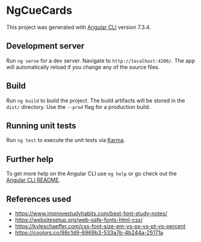 # NgCueCards

This project was generated with [Angular CLI](https://github.com/angular/angular-cli) version 7.3.4.

## Development server

Run `ng serve` for a dev server. Navigate to `http://localhost:4200/`. The app will automatically reload if you change any of the source files.

## Build

Run `ng build` to build the project. The build artifacts will be stored in the `dist/` directory. Use the `--prod` flag for a production build.

## Running unit tests

Run `ng test` to execute the unit tests via [Karma](https://karma-runner.github.io).

## Further help

To get more help on the Angular CLI use `ng help` or go check out the [Angular CLI README](https://github.com/angular/angular-cli/blob/master/README.md).



## References used

- https://www.improvestudyhabits.com/best-font-study-notes/
- https://websitesetup.org/web-safe-fonts-html-css/
- https://kyleschaeffer.com/css-font-size-em-vs-px-vs-pt-vs-percent
- https://coolors.co/98c1d9-6969b3-533a7b-4b244a-25171a